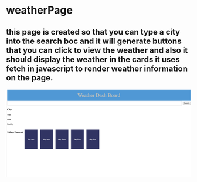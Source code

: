 # weatherPage
## this page is created so that you can type a city into the search boc and it will generate buttons that you can click to view the weather and also it should display the weather in the cards it uses fetch in javascript to render weather information on the page.
![weather page](<weather page.png>)